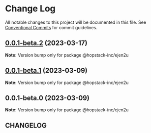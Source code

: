 # Change Log

All notable changes to this project will be documented in this file.
See [Conventional Commits](https://conventionalcommits.org) for commit guidelines.

## [0.0.1-beta.2](https://github.com/hopstack-inc/platform_integrations-provider-pkg/compare/@hopstack-inc/ejen2u@0.0.1-beta.1...@hopstack-inc/ejen2u@0.0.1-beta.2) (2023-03-17)

**Note:** Version bump only for package @hopstack-inc/ejen2u





## [0.0.1-beta.1](https://github.com/hopstack-inc/platform_integrations-provider-pkg/compare/@hopstack-inc/ejen2u@0.0.1-beta.0...@hopstack-inc/ejen2u@0.0.1-beta.1) (2023-03-09)

**Note:** Version bump only for package @hopstack-inc/ejen2u





## 0.0.1-beta.0 (2023-03-09)

**Note:** Version bump only for package @hopstack-inc/ejen2u





## CHANGELOG
